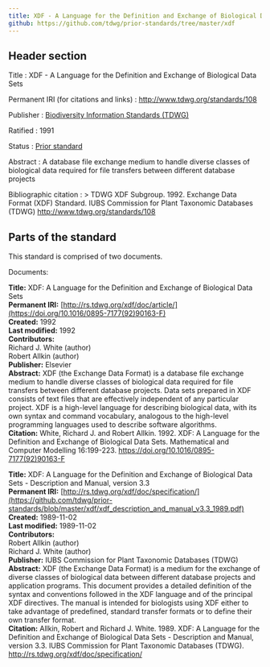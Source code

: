 ```yaml
---
title: XDF - A Language for the Definition and Exchange of Biological Data Sets
github: https://github.com/tdwg/prior-standards/tree/master/xdf
---
```


## Header section

Title
: XDF - A Language for the Definition and Exchange of Biological Data Sets

Permanent IRI (for citations and links)
: <http://www.tdwg.org/standards/108>

Publisher
: [Biodiversity Information Standards (TDWG)](https://www.tdwg.org/)

Ratified
: 1991

Status
: [Prior standard](https://www.tdwg.org/standards/status-and-categories/)

Abstract
: A database file exchange medium to handle diverse classes of biological data required for file transfers between different database projects

Bibliographic citation
: > TDWG XDF Subgroup. 1992. Exchange Data Format (XDF) Standard. IUBS Commission for Plant Taxonomic Databases (TDWG) http://www.tdwg.org/standards/108

## Parts of the standard

This standard is comprised of two documents. 

Documents:

**Title:** XDF: A Language for the Definition and Exchange of Biological Data Sets <br/>
**Permanent IRI:** [http://rs.tdwg.org/xdf/doc/article/](https://doi.org/10.1016/0895-7177(92)90163-F) <br/>
**Created:** 1992 <br/>
**Last modified:** 1992 <br/>
**Contributors:** <br/>
Richard J. White (author) <br/>
Robert Allkin (author) <br/>
**Publisher:** Elsevier <br/>
**Abstract:** XDF (the Exchange Data Format) is a database file exchange medium to handle diverse classes of biological data required for file transfers between different database projects. Data sets prepared in XDF consists of text files that are effectively independent of any particular project. XDF is a high-level language for describing biological data, with its own syntax and command vocabulary, analogous to the high-level programming languages used to describe software algorithms.  <br/>
**Citation:** White, Richard J. and Robert Allkin. 1992. XDF: A Language for the Definition and Exchange of Biological Data Sets. Mathematical and Computer Modelling 16:199-223. <https://doi.org/10.1016/0895-7177(92)90163-F>

**Title:** XDF: A Language for the Definition and Exchange of Biological Data Sets - Description and Manual, version 3.3<br/>
**Permanent IRI:** [http://rs.tdwg.org/xdf/doc/specification/](https://github.com/tdwg/prior-standards/blob/master/xdf/xdf_description_and_manual_v3.3_1989.pdf) <br/>
**Created:** 1989-11-02 <br/>
**Last modified:** 1989-11-02 <br/>
**Contributors:** <br/>
Robert Allkin (author) <br/>
Richard J. White (author) <br/>
**Publisher:** IUBS Commission for Plant Taxonomic Databases (TDWG) <br/>
**Abstract:** XDF (the Exchange Data Format) is a medium for the exchange of diverse classes of biological data between different database projects and application programs. This document provides a detailed definition of the syntax and conventions followed in the XDF language and of the principal XDF directives. The manual is intended for biologists using XDF either to take advantage of predefined, standard transfer formats or to define their own transfer format.  <br/>
**Citation:** Allkin, Robert and Richard J. White. 1989. XDF: A Language for the Definition and Exchange of Biological Data Sets - Description and Manual, version 3.3. IUBS Commission for Plant Taxonomic Databases (TDWG). <http://rs.tdwg.org/xdf/doc/specification/>

